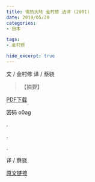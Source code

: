 ```yaml
---
title: 情热大陆 金村修 选译 (2001)
date: 2019/05/20
categories:
- 日本

tags:
- 金村修

hide_excerpt: true
---
```


文 / 金村修
译 / 蔡骁

> 【摘要】



<!--more-->

[PDF下载](http://pan.baidu.com/s/1gf1Vq4z)

密码
o0ag

.

.

.

译 / 蔡骁

[原文链接](http://v.youku.com/v_show/id_XMzU1NDM0MTY0.html?from=y1.2-1-84.3.1-2.1-1-1-0)